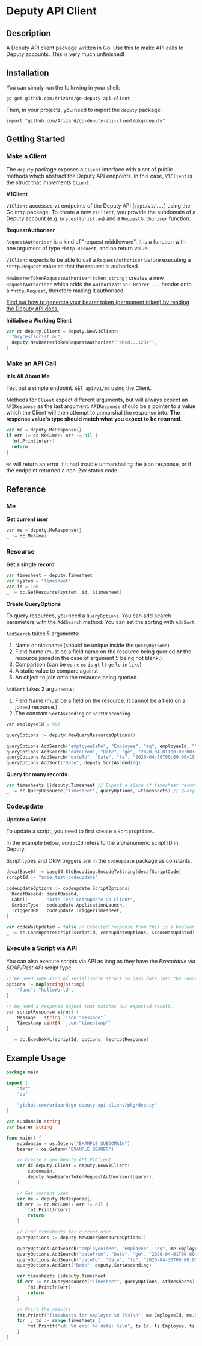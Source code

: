 # Deputy API Client

## Description

A Deputy API client package written in Go. Use this to make API calls to Deputy accounts. This is very much unfinished!

## Installation

You can simply run the following in your shell:

```
go get github.com/Arizard/go-deputy-api-client
```

Then, in your projects, you need to import the `deputy` package:

```
import "github.com/Arizard/go-deputy-api-client/pkg/deputy"
```



## Getting Started

### Make a Client

The `deputy` package exposes a `Client` interface with a set of public methods which abstract the Deputy API endpoints. In this case, `V1Client` is the struct that implements `Client`. 

**V1Client**

`V1Client` accesses `v1` endpoints of the Deputy API (`/api/v1/...`) using the Go `http` package. To create a new `V1Client`, you provide the subdomain of a Deputy account (e.g. `brycesflorist.au`) and a `RequestAuthoriser` function.

**RequestAuthoriser**

`RequestAuthoriser` is a kind of "request middleware". It is a function with one argument of type `*http.Request`, and no return value.

`V1Client` expects to be able to call a `RequestAuthoriser` before executing a `*http.Request` value so that the request is authorised.

`NewBearerTokenRequestAuthoriser(token string)` creates a new `RequestAuthoriser` which adds the `Authorization: Bearer ...` header onto a `*http.Request`, therefore making it authorised.

[Find out how to generate your bearer token (permanent token) by reading the Deputy API docs.](https://www.deputy.com/api-doc/API/Authentication)

**Initialise a Working Client**

```go
var dc deputy.Client = deputy.NewV1Client(
  "brycesflorist.au",
  deputy.NewBearerTokenRequestAuthoriser("abcd...1234"),
)
```

### Make an API Call

**It Is All About Me**

Test out a simple endpoint. `GET api/v1/me` using the Client.

Methods for `Client` expect different arguments, but will always expect an `APIResponse` as the last argument. `APIResponse` should be a pointer to a value which the Client will then attempt to unmarshal the response into. **The response value's type should match what you expect to be returned**.

```go
var me = deputy.MeResponse{}
if err := dc.Me(&me); err != nil {
  fmt.Println(err)
  return
}
```

`Me` will return an error if it had trouble unmarshaling the json response, or if the endpoint returned a non-2xx status code.

## Reference

### Me

**Get current user**

```go
var me = deputy.MeResponse{}
_ := dc.Me(&me)
```

### Resource

**Get a single record**

```go
var timesheet = deputy.Timesheet
var system = "Timesheet"
var id = 100
_ := dc.GetResource(system, id, &timesheet)
```

**Create QueryOptions**

To query resources, you need a `QueryOptions`. You can add search parameters with the `AddSearch` method. You can set the sorting with `AddSort`

`AddSearch` takes 5 arguments: 

1. Name or nickname (should be unique inside the `QueryOptions`)
2. Field Name (must be a field name on the resource being queried **or** the resource joined in the case of argument 5 being not blank.)
3. Comparison (can be `eq` `ne` `ns` `is` `gt` `lt` `ge` `le` `in` `like`)
4. A static value to compare against
5. An object to join onto the resource being queried.

`AddSort` takes 2 arguments:

1. Field Name (must be a field on the resource. It cannot be a field on a joined resource.)
2. The constant `SortAscending` or `SortDescending`

```go
var employeeId = 997

queryOptions := deputy.NewQueryResourceOptions()

queryOptions.AddSearch("employeeIsMe", "Employee", "eq", employeeId, "")
queryOptions.AddSearch("dateFrom", "Date", "ge", "2020-04-01T00:00:00+10:00", "")
queryOptions.AddSearch("dateTo", "Date", "le", "2020-04-30T00:00:00+10:00", "")
queryOptions.AddSort("Date", deputy.SortAscending)
```

**Query for many records**

```go
var timesheets []deputy.Timesheet // Expect a slice of timesheet records
_ := dc.QueryResource("Timesheet", queryOptions, &timesheets) // Query the Timesheet resource using queryOptions
```

### Codeupdate

**Update a Script**

To update a script, you need to first create a `ScriptOptions`.

In the example below, `scriptId` refers to the alphanumeric script ID in Deputy.

Script types and ORM triggers are in the `codeupdate` package as constants.

```go
decafBase64 := base64.StdEncoding.EncodeToString(decafScriptCode)
scriptId := "arie_test_codeupdate"

codeupdateOptions := codeupdate.ScriptOptions{
  DecafBase64: decafBase64,
  Label:       "Arie Test Codeupdate Go Client",
  ScriptType:  codeupdate.ApplicationLaunch,
  TriggerORM:  codeupdate.TriggerTimesheet,
}

var codeWasUpdated = false // Expected response from this is a boolean.
_ := dc.CodeUpdateScript(scriptId, codeupdateOptions, &codeWasUpdated)
```



### Execute a Script via API

You can also execute scripts via API as long as they have the _Executable via SOAP/Rest API_ script type.

```go
// We need some kind of serialisable struct to pass data into the request body.
options := map[string]string{
	"func": "helloWorld",
}

// We need a response object that matches our expected result.
var scriptResponse struct {
	Message   string `json:"message"`
	Timestamp uint64 `json:"timestamp"`
}

_ := dc.ExecDeXML(scriptId, options, &scriptResponse)
```

## Example Usage

```go
package main

import (
	"fmt"
	"os"

	"github.com/arizard/go-deputy-api-client/pkg/deputy"
)

var subdomain string
var bearer string

func main() {
	subdomain = os.Getenv("EXAMPLE_SUBDOMAIN")
	bearer = os.Getenv("EXAMPLE_BEARER")

	// Create a new Deputy API V1Client
	var dc deputy.Client = deputy.NewV1Client(
		subdomain,
		deputy.NewBearerTokenRequestAuthoriser(bearer),
	)

	// Get current user
	var me = deputy.MeResponse{}
	if err := dc.Me(&me); err != nil {
		fmt.Println(err)
		return
	}

	// Find timesheets for current user
	queryOptions := deputy.NewQueryResourceOptions()

	queryOptions.AddSearch("employeeIsMe", "Employee", "eq", me.EmployeeId, "")
	queryOptions.AddSearch("dateFrom", "Date", "ge", "2020-04-01T00:00:00+10:00", "")
	queryOptions.AddSearch("dateTo", "Date", "le", "2020-04-30T00:00:00+10:00", "")
	queryOptions.AddSort("Date", deputy.SortAscending)

	var timesheets []deputy.Timesheet
	if err := dc.QueryResource("Timesheet", queryOptions, &timesheets); err != nil {
		fmt.Println(err)
		return
	}

	// Print the results
	fmt.Printf("Timesheets for employee %d (%s)\n", me.EmployeeId, me.Name)
	for _, ts := range timesheets {
		fmt.Printf("id: %d emp: %d date: %s\n", ts.Id, ts.Employee, ts.Date)
	}
}
```

